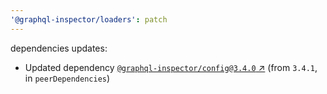 ```yaml
---
'@graphql-inspector/loaders': patch
---
```

dependencies updates:
  - Updated dependency [`@graphql-inspector/config@3.4.0`
    ↗︎](https://www.npmjs.com/package/@graphql-inspector/config/v/3.4.0) (from `3.4.1`, in
    `peerDependencies`)
